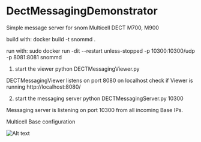 # DectMessagingDemonstrator
Simple message server for snom Multicell DECT M700, M900

build with:
docker build -t snommd .

run with:
sudo docker run -dit --restart unless-stopped -p 10300:10300/udp -p 8081:8081 snommd 


1. start the viewer
python DECTMessagingViewer.py 

DECTMessagingViewer listens on port 8080 on localhost 
check if Viewer is running
http://localhost:8080/


2. start the messaging server
python DECTMessagingServer.py 10300

Messaging server is listening on port 10300 from all incoming Base IPs. 

Multicell Base configuration 

![Alt text](doc/images/base-config.jpg?raw=true "Base Configuration")
